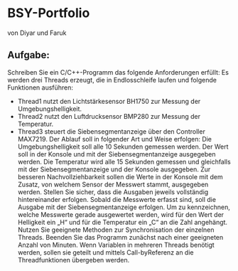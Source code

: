 # BSY-Portfolio
von Diyar und Faruk

## Aufgabe:

Schreiben Sie ein C/C++-Programm das folgende Anforderungen erfüllt:
Es werden drei Threads erzeugt, die in Endlosschleife laufen und folgende Funktionen
ausführen:
- Thread1 nutzt den Lichtstärkesensor BH1750 zur Messung der Umgebungshelligkeit.
- Thread2 nutzt den Luftdrucksensor BMP280 zur Messung der Temperatur.
- Thread3 steuert die Siebensegmentanzeige über den Controller MAX7219.
Der Ablauf soll in folgender Art und Weise erfolgen:
Die Umgebungshelligkeit soll alle 10 Sekunden gemessen werden. Der Wert soll in der
Konsole und mit der Siebensegmentanzeige ausgegeben werden. Die Temperatur wird alle
15 Sekunden gemessen und gleichfalls mit der Siebensegmentanzeige und der Konsole
ausgegeben. Zur besseren Nachvollziehbarkeit sollen die Werte in der Konsole mit dem
Zusatz, von welchem Sensor der Messwert stammt, ausgegeben werden. Stellen Sie sicher,
dass die Ausgaben jeweils vollständig hintereinander erfolgen.
Sobald die Messwerte erfasst sind, soll die Ausgabe mit der Siebensegmentanzeige erfolgen.
Um zu kennzeichnen, welche Messwerte gerade ausgewertet werden, wird für den Wert der
Helligkeit ein „H“ und für die Temperatur ein „C“ an die Zahl angehängt.
Nutzen Sie geeignete Methoden zur Synchronisation der einzelnen Threads. Beenden Sie das
Programm zunächst nach einer geeigneten Anzahl von Minuten.
Wenn Variablen in mehreren Threads benötigt werden, sollen sie geteilt und mittels Call-byReferenz an die Threadfunktionen übergeben werden.
